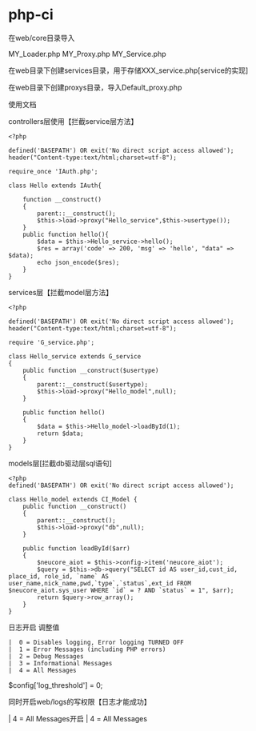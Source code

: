 # php-ci

在web/core目录导入

MY_Loader.php
MY_Proxy.php
MY_Service.php

在web目录下创建services目录，用于存储XXX_service.php[service的实现]

在web目录下创建proxys目录，导入Default_proxy.php

使用文档

controllers层使用【拦截service层方法】

```
<?php

defined('BASEPATH') OR exit('No direct script access allowed');
header("Content-type:text/html;charset=utf-8");

require_once 'IAuth.php';

class Hello extends IAuth{
    
    function __construct()
    {
        parent::__construct();
        $this->load->proxy("Hello_service",$this->usertype());
    }
    public function hello(){
        $data = $this->Hello_service->hello();
        $res = array('code' => 200, 'msg' => 'hello', "data" => $data);
        echo json_encode($res);
    }
}
```

services层【拦截model层方法】

```
<?php

defined('BASEPATH') OR exit('No direct script access allowed');
header("Content-type:text/html;charset=utf-8");

require 'G_service.php';

class Hello_service extends G_service
{
    public function __construct($usertype)
    {
        parent::__construct($usertype);
        $this->load->proxy("Hello_model",null);
    }
    
    public function hello()
    {
        $data = $this->Hello_model->loadById(1);
        return $data;
    }
}

```

models层[拦截db驱动层sql语句]

```
<?php
defined('BASEPATH') OR exit('No direct script access allowed');

class Hello_model extends CI_Model {
    public function __construct()
    {
        parent::__construct();
        $this->load->proxy("db",null);
    }

    public function loadById($arr)
    {
        $neucore_aiot = $this->config->item('neucore_aiot');
        $query = $this->db->query("SELECT id AS user_id,cust_id, place_id, role_id, `name` AS user_name,nick_name,pwd,`type`,`status`,ext_id FROM $neucore_aiot.sys_user WHERE `id` = ? AND `status` = 1", $arr);
        return $query->row_array();
    }
}
```

日志开启
调整值
 ```
 |	0 = Disables logging, Error logging TURNED OFF
 |	1 = Error Messages (including PHP errors)
 |	2 = Debug Messages
 |	3 = Informational Messages
 |	4 = All Messages
 ```
$config['log_threshold'] = 0;

同时开启web/logs的写权限【日志才能成功】

 |	4 = All Messages开启
 |	4 = All Messages
